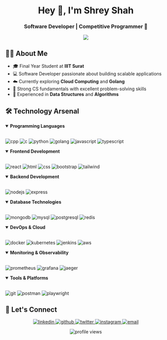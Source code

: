 <h1 align="center">Hey 👋, I'm Shrey Shah</h1>
<h3 align="center">Software Developer | Competitive Programmer 🚀</h3>

<p align="center">
  <img src="https://readme-typing-svg.herokuapp.com?lines=Software+Developer;Competitive+Programmer&center=true&width=380&height=45">
</p>

## 👨‍💻 About Me

- 🎓 Final Year Student at **IIIT Surat**
- 💻 Software Developer passionate about building scalable applications
- ☁️ Currently exploring **Cloud Computing** and **Golang**
- 🧠 Strong CS fundamentals with excellent problem-solving skills
- 💪 Experienced in **Data Structures** and **Algorithms**

## 🛠️ Technology Arsenal

<details open>
<summary><b>Programming Languages</b></summary>
<br/>
<p align="left">
  <img src="https://img.shields.io/badge/C%2B%2B-00599C?style=for-the-badge&logo=c%2B%2B&logoColor=white" alt="cpp" />
  <img src="https://img.shields.io/badge/C-00599C?style=for-the-badge&logo=c&logoColor=white" alt="c" />
  <img src="https://img.shields.io/badge/Python-14354C?style=for-the-badge&logo=python&logoColor=white" alt="python" />
  <img src="https://img.shields.io/badge/Go-00ADD8?style=for-the-badge&logo=go&logoColor=white" alt="golang" />
  <img src="https://img.shields.io/badge/JavaScript-F7DF1E?style=for-the-badge&logo=javascript&logoColor=black" alt="javascript" />
  <img src="https://img.shields.io/badge/TypeScript-007ACC?style=for-the-badge&logo=typescript&logoColor=white" alt="typescript" />
</p>
</details>

<details open>
<summary><b>Frontend Development</b></summary>
<br/>
<p align="left">
  <img src="https://img.shields.io/badge/React-20232A?style=for-the-badge&logo=react&logoColor=61DAFB" alt="react" />
  <img src="https://img.shields.io/badge/HTML5-E34F26?style=for-the-badge&logo=html5&logoColor=white" alt="html" />
  <img src="https://img.shields.io/badge/CSS3-1572B6?style=for-the-badge&logo=css3&logoColor=white" alt="css" />
  <img src="https://img.shields.io/badge/Bootstrap-563D7C?style=for-the-badge&logo=bootstrap&logoColor=white" alt="bootstrap" />
  <img src="https://img.shields.io/badge/Tailwind_CSS-38B2AC?style=for-the-badge&logo=tailwind-css&logoColor=white" alt="tailwind" />
</p>
</details>

<details open>
<summary><b>Backend Development</b></summary>
<br/>
<p align="left">
  <img src="https://img.shields.io/badge/Node.js-43853D?style=for-the-badge&logo=node.js&logoColor=white" alt="nodejs" />
  <img src="https://img.shields.io/badge/Express.js-404D59?style=for-the-badge" alt="express" />
</p>
</details>

<details open>
<summary><b>Database Technologies</b></summary>
<br/>
<p align="left">
  <img src="https://img.shields.io/badge/MongoDB-4EA94B?style=for-the-badge&logo=mongodb&logoColor=white" alt="mongodb" />
  <img src="https://img.shields.io/badge/MySQL-005C84?style=for-the-badge&logo=mysql&logoColor=white" alt="mysql" />
  <img src="https://img.shields.io/badge/PostgreSQL-316192?style=for-the-badge&logo=postgresql&logoColor=white" alt="postgresql" />
  <img src="https://img.shields.io/badge/Redis-DC382D?style=for-the-badge&logo=redis&logoColor=white" alt="redis" />
</p>
</details>

<details open>
<summary><b>DevOps & Cloud</b></summary>
<br/>
<p align="left">
  <img src="https://img.shields.io/badge/Docker-2496ED?style=for-the-badge&logo=docker&logoColor=white" alt="docker" />
  <img src="https://img.shields.io/badge/Kubernetes-326CE5?style=for-the-badge&logo=kubernetes&logoColor=white" alt="kubernetes" />
  <img src="https://img.shields.io/badge/Jenkins-D24939?style=for-the-badge&logo=jenkins&logoColor=white" alt="jenkins" />
  <img src="https://img.shields.io/badge/Amazon_AWS-232F3E?style=for-the-badge&logo=amazon-aws&logoColor=white" alt="aws" />
</p>
</details>

<details open>
<summary><b>Monitoring & Observability</b></summary>
<br/>
<p align="left">
  <img src="https://img.shields.io/badge/Prometheus-E6522C?style=for-the-badge&logo=prometheus&logoColor=white" alt="prometheus" />
  <img src="https://img.shields.io/badge/Grafana-F46800?style=for-the-badge&logo=grafana&logoColor=white" alt="grafana" />
  <img src="https://img.shields.io/badge/Jaeger-66CFE3?style=for-the-badge&logo=jaeger&logoColor=white" alt="jaeger" />
</p>
</details>

<details open>
<summary><b>Tools & Platforms</b></summary>
<br/>
<p align="left">
  <img src="https://img.shields.io/badge/Git-F05032?style=for-the-badge&logo=git&logoColor=white" alt="git" />
  <img src="https://img.shields.io/badge/Postman-FF6C37?style=for-the-badge&logo=postman&logoColor=white" alt="postman" />
  <img src="https://img.shields.io/badge/Playwright-45ba4b?style=for-the-badge&logo=playwright&logoColor=white" alt="playwright" />
</p>
</details>

<!--
## 📊 GitHub Statistics

<p align="center">
  <img width="53%" src="https://github-readme-stats.vercel.app/api?username=shreyshah-06&show_icons=true&theme=tokyonight" />
</p>

<p align="center">
  <img src="https://github-readme-stats.vercel.app/api/top-langs/?username=shreyshah-06&layout=compact&theme=tokyonight" alt="top languages" />
</p>
-->

## 🔗 Let's Connect

<p align="center">
  <a href="https://linkedin.com/in/shrey-shah-96902b22a" target="_blank">
    <img src="https://img.shields.io/badge/LinkedIn-0077B5?style=for-the-badge&logo=linkedin&logoColor=white" alt="linkedin" />
  </a>
  <a href="https://github.com/shreyshah-06" target="_blank">
    <img src="https://img.shields.io/badge/GitHub-100000?style=for-the-badge&logo=github&logoColor=white" alt="github" />
  </a>
  <a href="https://twitter.com/shreyshah_06" target="_blank">
    <img src="https://img.shields.io/badge/Twitter-1DA1F2?style=for-the-badge&logo=twitter&logoColor=white" alt="twitter" />
  </a>
  <a href="https://instagram.com/shreyshahh._" target="_blank">
    <img src="https://img.shields.io/badge/Instagram-E4405F?style=for-the-badge&logo=instagram&logoColor=white" alt="instagram" />
  </a>
  <a href="mailto:your.email@example.com" target="_blank">
    <img src="https://img.shields.io/badge/Email-D14836?style=for-the-badge&logo=gmail&logoColor=white" alt="email" />
  </a>
</p>

<div align="center">
  <img src="https://komarev.com/ghpvc/?username=shreyshah-06&label=Profile%20views&color=0e75b6&style=flat" alt="profile views" />
</div>
